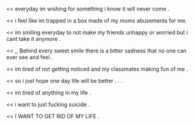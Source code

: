<< everyday im wishing for something i know it will never come .

<< i feel like im trapped in a box made of my moms abusements for me.

<< im smiling everyday to not make my friends unhappy or worried but i cant take it anymore . 

<< ,, Behind every sweet smile there is a bitter sadness that no one can ever see and feel .

<< im tired of not getting noticed and my classmates making fun of me .

<< so i just hope one day life will be better . . . 

<< im tired of anything in my life .

<< i want to just fucking suicide .






<< I WANT TO GET RID OF MY LIFE .
